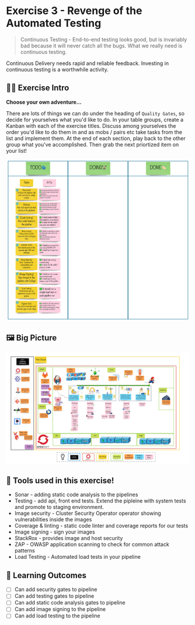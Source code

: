 # Exercise 3 - Revenge of the Automated Testing

> Continuous Testing - End-to-end testing looks good, but is invariably bad because it will never catch all the bugs. What we really need is continuous testing.

Continuous Delivery needs rapid and reliable feedback. Investing in continuous testing is a worthwhile activity.

<!-- ![images/continuous-testing.png](images/continuous-testing.png) -->

## 👨‍🍳 Exercise Intro

**Choose your own adventure...**

There are lots of things we can do under the heading of `Quality Gates`, so decide for yourselves what you'd like to do. In your table groups, create a Kanban with each of the exercise titles. Discuss among yourselves the order you'd like to do them in and as mobs / pairs etc take tasks from the list and implement them. At the end of each section, play back to the other group what you've accomplished. Then grab the next priortized item on your list!

![team-kanban](images/team-kanban.jpg)

## 🖼️ Big Picture
![big-picture-pipeline-complete](images/big-picture-pipeline-complete.jpg)

## 🔨 Tools used in this exercise!
* Sonar - adding static code analysis to the pipelines
* Testing - add api, front end tests. Extend the pipleine with system tests and promote to staging environment.
* Image security - Cluster Security Operator operator showing vulnerabilities inside the images
* Coverage & linting - static code linter and coverage reports for our tests
* Image signing - sign your images 
* StackRox - provides image and host security
* ZAP - OWASP application scanning to check for common attack patterns
* Load Testing - Automated load tests in your pipeline

## 🔮 Learning Outcomes
- [ ] Can add security gates to pipeline
- [ ] Can add testing gates to pipeline
- [ ] Can add static code analysis gates to pipeline
- [ ] Can add image signing to the pipeline
- [ ] Can add load testing to the pipeline
